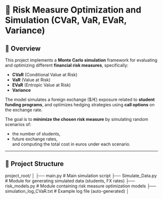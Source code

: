 # 🎯 Risk Measure Optimization and Simulation (CVaR, VaR, EVaR, Variance)



## 📘 Overview

This project implements a **Monte Carlo simulation** framework for evaluating and optimizing different **financial risk measures**, specifically:

- **CVaR** (Conditional Value at Risk)  
- **VaR** (Value at Risk)  
- **EVaR** (Entropic Value at Risk)  
- **Variance**

The model simulates a foreign exchange ($/€) exposure related to **student funding programs**, and optimizes hedging strategies using **call options** on the exchange rate.

The goal is to **minimize the chosen risk measure** by simulating random scenarios of:
- the number of students,
- future exchange rates,  
and computing the total cost in euros under each scenario.

---

## 🧭 Project Structure

project_root/
│
├── main.py # Main simulation script
├── Simulate_Data.py # Module for generating simulated data (students, FX rates)
├── risk_models.py # Module containing risk measure optimization models
├── simulation_log_CVaR.txt # Example log file (auto-generated)
│

